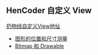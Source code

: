 ## HenCoder 自定义 View 

[扔物线自定义View地址](https://rengwuxian.com/tag/custom-view/)

- [图形的位置和尺寸测量](lesson_1.md)
- [Bitmap 和 Drawable](lesson_6.md)